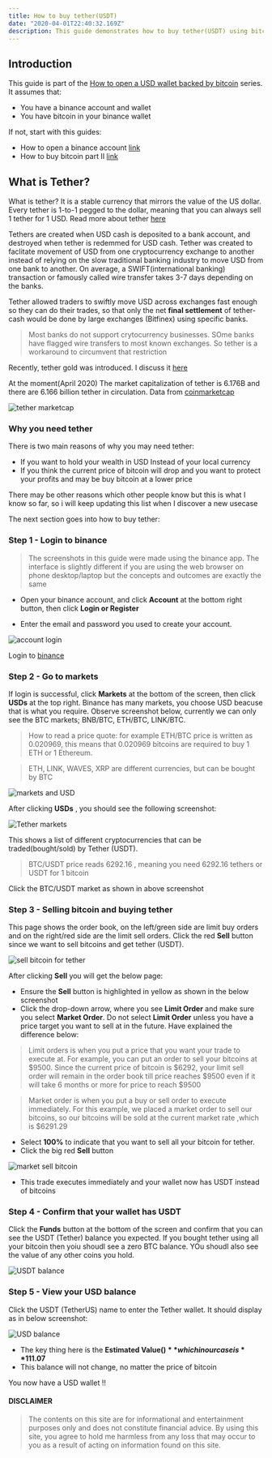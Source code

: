 ```yaml
---
title: How to buy tether(USDT)
date: "2020-04-01T22:40:32.169Z"
description: This guide demonstrates how to buy tether(USDT) using bitcoin. It first explains what is tether, its background and how it works, then goes to the steps of buying it using bitcoin.
---
```


## Introduction

This guide is part of the [How to open a USD wallet backed by bitcoin](/virtualusd-wallet) series. It assumes that:

-    You have a binance account and wallet
-    You have bitcoin in your binance wallet

If not, start with this guides: 
- How to open a binance account [link](/signup-binance)
- How to buy bitcoin part II [link](/buy-bitcoin-lbc)

## What is Tether?

What is tether? It is a stable currency that mirrors the value of the US dollar. Every tether is 1-to-1 pegged to the dollar, meaning that you can always sell 1 tether for 1 USD. Read more about tether [here](/https://tether.to/)

Tethers are created when USD cash is deposited to a bank account, and destroyed when tether is redemmed for USD cash. Tether was created to faclitate movement of USD from one cryptocurrency exchange to another instead of relying on the slow traditional banking industry to move USD from one bank to another. On average, a SWIFT(international banking) transaction or famously called wire transfer takes 3-7 days depending on the banks.

Tether allowed traders to swiftly move USD across exchanges fast enough so they can do their trades, so that only the net **final settlement** of tether-cash would be done by large exchanges (Bitfinex) using specific banks. 

> Most banks do not support crytocurrency businesses. SOme banks have flagged wire transfers to most known exchanges. So tether is a workaround to circumvent that restriction

Recently, tether gold was introduced. I discuss it [here](/buy-gold-xaut)

At the moment(April 2020) The market capitalization of tether is 6.176B and there are 6.166 billion tether in circulation. Data from [coinmarketcap](/https://coinmarketcap.com/)

![tether marketcap](./tether-mcap.png)

### Why you need tether

There is two main reasons of why you may need tether:

- If you want to hold your wealth in USD Instead of your local currency
- If you think the current price of bitcoin will drop and you want to protect your profits and may be buy bitcoin at a lower price

There may be other reasons which other people know but this is what I know so far, so i will keep updating this list when I discover a new usecase

The next section goes into how to buy tether:

### Step 1 - Login to binance

> The screenshots in this guide were made using the binance app. The interface is slightly different if you are using the web browser on phone desktop/laptop but the concepts and outcomes are exactly the same

- Open your binance account, and click **Account** at the bottom right button, then click **Login or Register**

- Enter the email and password you used to create your account. 

![account login](./account-login.jpg)

Login to [binance](https://www.binance.com/en/register?ref=MMCI8T8U)


### Step 2 - Go to markets

If login is successful, click **Markets** at the bottom of the screen, then click **USDs** at the top right. Binance has many markets, you choose USD beacuse that is what you require. Observe screenshot below, currently we can only see the BTC markets; BNB/BTC, ETH/BTC, LINK/BTC. 

> How to read a price quote: for example ETH/BTC price is written as 0.020969, this means that 0.020969 bitcoins are required to buy 1 ETH or 1 Ethereum. 

> ETH, LINK, WAVES, XRP are different currencies, but can be bought by BTC

![markets and USD](./market.jpg)

After clicking **USDs** , you should see the following screenshot:


![Tether markets](./usdt-markets.jpg)

This shows a list of different cryptocurrencies that can be traded(bought/sold) by Tether (USDT).

> BTC/USDT price reads 6292.16 , meaning you need 6292.16 tethers or USDT for 1 bitcoin

Click the BTC/USDT market as shown in above screenshot

### Step 3 - Selling bitcoin and buying tether
This page shows the order book, on the left/green side are limit buy orders and on the right/red side are the limit sell orders.
Click the red **Sell** button since we want to sell bitcoins and get tether (USDT).


![sell bitcoin for tether](./click-sell.jpg)

After clicking **Sell** you will get the below page:

- Ensure the **Sell** button is highlighted in yellow as shown in the below screenshot
- Click the drop-down arrow, where you see **Limit Order** and make sure you select **Market Order**. Do not select **Limit Order** unless you have a price target you want to sell at in the future. Have explained the difference below:


> Limit orders is when you put a price that you want your trade to execute at. For example, you can put an order to sell your bitcoins at $9500. Since the current price of bitcoin is $6292, your limit sell order will remain in the order book till price reaches $9500 even if it will take 6 months or more for price to reach $9500

> Market order is when you put a buy or sell order to execute immediately. For this example, we placed a market order to sell our bitcoins, so our bitcoins will be sold at the current market rate ,which is $6291.29
- Select **100%** to indicate that you want to sell all your bitcoin for tether.
- Click the big red **Sell** button

![market sell bitcoin](./market-sellbtc.jpg)

- This trade executes immediately and your wallet now has USDT instead of bitcoins

### Step 4 - Confirm that your wallet has USDT

Click the **Funds** button at the bottom of the screen and confirm that you can see the USDT (Tether) balance you expected. If you bought tether using all your bitcoin then yoiu shoudl see a zero BTC balance. YOu shoudl also see the value of any other coins you hold.

![USDT balance](./usdtbalance.jpg)


### Step 5 - View your USD balance
Click the USDT (TetherUS) name to enter the Tether wallet. It should display as in below screenshot:

![USD balance](./usd-balance.jpg)

- The key thing here is the **Estimated Value($)** which in our case is **$111.07** 
- This balance will not change, no matter the price of bitcoin

You now have a USD wallet !!

#### DISCLAIMER
>The contents on this site are for informational and entertainment purposes only and does not constitute financial advice. By using this site, you agree to hold me harmless from any loss that may occur to you as a result of acting on information found on this site.